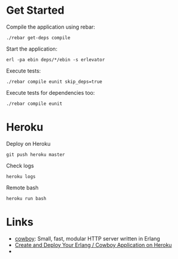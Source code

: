 # Get Started

Compile the application using rebar:

    ./rebar get-deps compile

Start the application:

    erl -pa ebin deps/*/ebin -s erlevator

Execute tests:

    ./rebar compile eunit skip_deps=true

Execute tests for dependencies too:

    ./rebar compile eunit


# Heroku

Deploy on Heroku

    git push heroku master


Check logs

    heroku logs

Remote bash

    heroku run bash

# Links

* [cowboy](https://github.com/extend/cowboy): Small, fast, modular HTTP server written in Erlang
* [Create and Deploy Your Erlang / Cowboy Application on Heroku](http://roberto-aloi.com/blog/2013/07/13/create-deploy-erlang-cowboy-application-heroku/)
*

